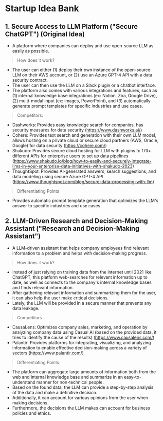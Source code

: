 # Startup Idea Bank

## 1. Secure Access to LLM Platform ("Secure ChatGPT") (Original Idea)

- A platform where companies can deploy and use open-source LLM as easily as possible.

> How does it work?

- The user can either (1) deploy their own instance of the open-source LLM on their AWS account, or (2) use an Azure GPT-4 API with a data security contract.
- The user can then use the LLM on a Slack plugin or a chatbot interface.
- The platform also comes with various integrations and features, such as (1) internal knowledge base integrations (ex: Notion, Zira, Google Drive), (2) multi-modal input (ex: images, PowerPoint), and (3) automatically generate prompt templates for specific industries and use cases.

> Competitors:

- Dashworks: Provides easy knowledge search for companies, has security measures for data security (https://www.dashworks.ai/)
- Cohere: Provides text search and generation with their own LLM model, allows hosting on a private cloud or secure cloud partners (AWS, Oracle, Google) for data security (https://cohere.com/)
- Shakudo: Provides secure cloud hosting for LLM with plugins to 170+ different APIs for enterprise users to set up data pipelines (https://www.shakudo.io/blog/how-to-easily-and-securely-integrate-llms-in-your-enterprise-data-initiatives-with-shakudo-2023)
- ThoughtSpot: Provides AI-generated answers, search suggestions, and data modeling using secure Azure GPT-4 API (https://www.thoughtspot.com/blog/secure-data-processing-with-llm)

> Differentiating Points

- Provides automatic prompt template generation that optimizes the LLM's answer to specific industries and use cases.

## 2. LLM-Driven Research and Decision-Making Assistant ("Research and Decision-Making Assistant")

- A LLM-driven assistant that helps company employees find relevant information to a problem and helps with decision-making progress.

> How does it work?

- Instead of just relying on training data from the internet until 2021 like ChatGPT, this platform web-searches for relevant information up to date, as well as connects to the company's internal knowledge bases and finds relevant information.
- After gathering relevant information and summarizing them for the user, it can also help the user make critical decisions.
- Lately, the LLM will be provided in a secure manner that prevents any data leakage.

> Competitors

- CausaLens: Optimizes company sales, marketing, and operation by analyzing company data using Casual AI (based on the provided data, it tries to identify the cause of the results) (https://www.causalens.com/)
- Palantir: Provides platforms for integrating, visualizing, and analyzing information to enable effective decision-making across a variety of sectors (https://www.palantir.com/)

> Differentiating Points

- The platform can aggregate large amounts of information both from the web and internal knowledge base and summarize in an easy-to-understand manner for non-technical people.
- Based on the found data, the LLM can provide a step-by-step analysis of the data and make a definitive decision.
- Additionally, it can account for various opinions from the user when making decisions.
- Furthermore, the decisions the LLM makes can account for business policies and ethics. 
